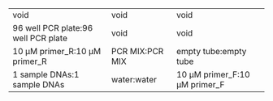||||
|----|----|----|
|void|void|void|
|96 well PCR plate:96 well PCR plate|void|void|
|10 μM primer_R:10 μM primer_R|PCR MIX:PCR MIX|empty tube:empty tube|
|1 sample DNAs:1 sample DNAs|water:water|10 μM primer_F:10 μM primer_F|
